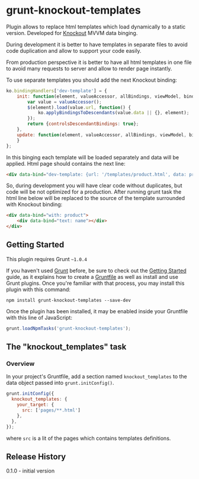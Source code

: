 # grunt-knockout-templates

Plugin allows to replace html templates which load dynamically to a static version.
Developed for [Knockout](https://knockoutjs.com/index.html) MVVM data binging. 

During development it is better to have templates in separate files to avoid code duplication and allow to support your code easily.

From production perspective it is better to have all html templates in one file to avoid many requests to server and allow to render page instantly.

To use separate templates you should add the next Knockout binding: 

```js
ko.bindingHandlers['dev-template'] = {
    init: function(element, valueAccessor, allBindings, viewModel, bindingContext) {
        var value = valueAccessor();
        $(element).load(value.url, function() {
            ko.applyBindingsToDescendants(value.data || {}, element);
        });
        return {controlsDescendantBindings: true};
    },
    update: function(element, valueAccessor, allBindings, viewModel, bindingContext) {
    }
};
```

In this binging each template will be loaded separately and data will be applied. 
Html page should contains the next line:

```html
<div data-bind="dev-template: {url: '/templates/product.html', data: product}"></div>
```

So, during development you will have clear code without duplicates, but code will be not optimized for a production.
After running grunt task the html line below will be replaced to the source of the template surrounded with Knockout binding: 

```html
<div data-bind="with: product">
    <div data-bind="text: name"></div>
</div>
```

## Getting Started
This plugin requires Grunt `~1.0.4`

If you haven't used [Grunt](http://gruntjs.com/) before, be sure to check out the [Getting Started](http://gruntjs.com/getting-started) guide, as it explains how to create a [Gruntfile](http://gruntjs.com/sample-gruntfile) as well as install and use Grunt plugins. Once you're familiar with that process, you may install this plugin with this command:

```shell
npm install grunt-knockout-templates --save-dev
```

Once the plugin has been installed, it may be enabled inside your Gruntfile with this line of JavaScript:

```js
grunt.loadNpmTasks('grunt-knockout-templates');
```

## The "knockout_templates" task

### Overview
In your project's Gruntfile, add a section named `knockout_templates` to the data object passed into `grunt.initConfig()`.

```js
grunt.initConfig({
  knockout_templates: {    
    your_target: {
      src: ['pages/**.html']
    },
  },
});
```
where `src` is a lit of the pages which contains templates definitions.

## Release History
0.1.0 - initial version
